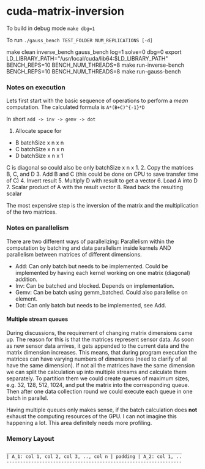 # cuda-matrix-inversion

To build in debug mode ```make dbg=1```

To run ```./gauss_bench TEST_FOLDER NUM_REPLICATIONS [-d]```

make clean inverse_bench gauss_bench log=1 solve=0 dbg=0
export LD_LIBRARY_PATH="/usr/local/cuda/lib64:$LD_LIBRARY_PATH"
BENCH_REPS=10 BENCH_NUM_THREADS=8 make run-inverse-bench
BENCH_REPS=10 BENCH_NUM_THREADS=8 make run-gauss-bench

### Notes on execution

Lets first start with the basic sequence of operations to perform a *mean* computation. The calculated formula is ```A*(B+C)^{-1}*D```

In short ```add -> inv -> gemv -> dot```

1. Allocate space for
  - B       batchSize x n x n
  - C       batchSize x n x n
  - D       batchSize x n x 1

  C is diagonal so could also be only batchSize x n x 1.
2. Copy the matrices B, C, and D
3. Add B and C (this could be done on CPU to save transfer time of C)
4. Invert result
5. Multiply D with result to get a vector
6. Load A into D
7. Scalar product of A with the result vector
8. Read back the resulting scalar

The most expensive step is the inversion of the matrix and the multiplication of the two matrices.

### Notes on parallelism
There are two different ways of parallelizing: Parallelism within the computation by batching and data parallelism inside kernels AND parallelism between matrices of different dimensions.
- Add: Can only batch but needs to be implemented. Could be implemented by having each kernel working on one matrix (diagonal) addition.
- Inv: Can be batched and blocked. Depends on implementation.
- Gemv: Can be batch using gemm_batched. Could also parallelise on element.
- Dot: Can only batch but needs to be implemented, see Add.

#### Multiple stream queues
During discussions, the requirement of changing matrix dimensions came up. The reason for this is that the matrices represent sensor data. As soon as new sensor data arrives, it gets appended to the current data and the matrix dimension increases. This means, that during program execution the matrices can have varying numbers of dimensions (need to clarify of all have the same dimension). If not all the matrices have the same dimension we can split the calculation up into multiple streams and calculate them separately. To partition them we could create queues of maximum sizes, e.g. 32, 128, 512, 1024, and put the matrix into the corresponding queue. Then after one data collection round we could execute each queue in one batch in parallel.

Having multiple queues only makes sense, if the batch calculation does **not** exhaust the computing resources of the GPU. I can not imagine this happening a lot. This area definitely needs more profiling.

### Memory Layout

```
________________________________________________________________
| A_1: col 1, col 2, col 3, .., col n | padding | A_2: col 1, ..
----------------------------------------------------------------
```

